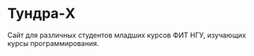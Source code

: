 Тундра-X
========
Сайт для различных студентов младших курсов ФИТ НГУ, изучающих курсы программирования.


